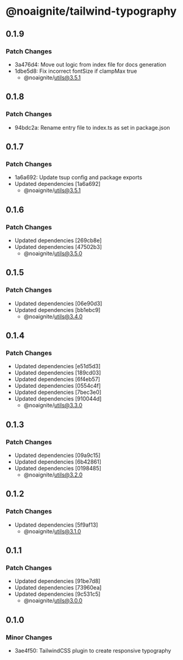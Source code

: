 # @noaignite/tailwind-typography

## 0.1.9

### Patch Changes

- 3a476d4: Move out logic from index file for docs generation
- 1dbe5d8: Fix incorrect fontSize if clampMax true
  - @noaignite/utils@3.5.1

## 0.1.8

### Patch Changes

- 94bdc2a: Rename entry file to index.ts as set in package.json

## 0.1.7

### Patch Changes

- 1a6a692: Update tsup config and package exports
- Updated dependencies [1a6a692]
  - @noaignite/utils@3.5.1

## 0.1.6

### Patch Changes

- Updated dependencies [269cb8e]
- Updated dependencies [47502b3]
  - @noaignite/utils@3.5.0

## 0.1.5

### Patch Changes

- Updated dependencies [06e90d3]
- Updated dependencies [bb1ebc9]
  - @noaignite/utils@3.4.0

## 0.1.4

### Patch Changes

- Updated dependencies [e51d5d3]
- Updated dependencies [189cd03]
- Updated dependencies [6f4eb57]
- Updated dependencies [0554c4f]
- Updated dependencies [7bec3e0]
- Updated dependencies [910044d]
  - @noaignite/utils@3.3.0

## 0.1.3

### Patch Changes

- Updated dependencies [09a9c15]
- Updated dependencies [6b42861]
- Updated dependencies [0198485]
  - @noaignite/utils@3.2.0

## 0.1.2

### Patch Changes

- Updated dependencies [5f9af13]
  - @noaignite/utils@3.1.0

## 0.1.1

### Patch Changes

- Updated dependencies [91be7d8]
- Updated dependencies [73960ea]
- Updated dependencies [9c531c5]
  - @noaignite/utils@3.0.0

## 0.1.0

### Minor Changes

- 3ae4f50: TailwindCSS plugin to create responsive typography
